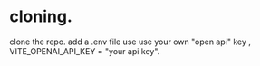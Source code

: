 # cloning. #
 clone the repo.
 add a .env file
 use use your own "open api" key , VITE_OPENAI_API_KEY = "your api key".

 
 
